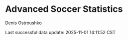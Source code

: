 # Advanced Soccer Statistics
Denis Ostroushko

<!-- gfm -->

Last successful data update: 2025-11-01 14:11:52 CST
